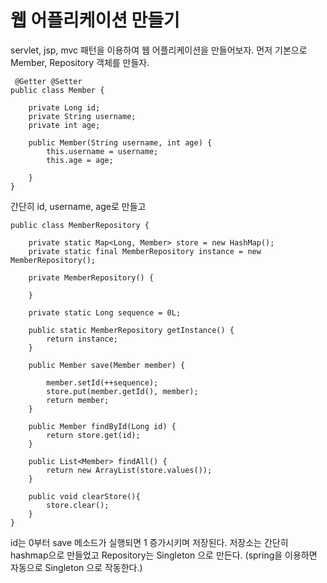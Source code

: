 # 웹 어플리케이션 만들기

servlet, jsp, mvc 패턴을 이용하여 웹 어플리케이션을 만들어보자. 먼저 기본으로 Member, Repository 객체를 만들자.

```
 @Getter @Setter
public class Member {

    private Long id;
    private String username;
    private int age;

    public Member(String username, int age) {
        this.username = username;
        this.age = age;

    }
}
```
간단히 id, username, age로 만들고 

```
public class MemberRepository {

    private static Map<Long, Member> store = new HashMap();
    private static final MemberRepository instance = new MemberRepository();

    private MemberRepository() {

    }

    private static Long sequence = 0L;

    public static MemberRepository getInstance() {
        return instance;
    }

    public Member save(Member member) {

        member.setId(++sequence);
        store.put(member.getId(), member);
        return member;
    }

    public Member findById(Long id) {
        return store.get(id);
    }

    public List<Member> findAll() {
        return new ArrayList(store.values());
    }

    public void clearStore(){
        store.clear();
    }
}
```
id는 0부터 save 메소드가 실행되면 1 증가시키며 저장된다. 저장소는 간단히 hashmap으로 만들었고 Repository는 Singleton 으로 만든다.
(spring을 이용하면 자동으로 Singleton 으로 작동한다.)


